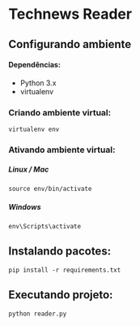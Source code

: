 # Technews Reader

## Configurando ambiente

#### Dependências:
- Python 3.x
- virtualenv

### Criando ambiente virtual:

`virtualenv env`

### Ativando ambiente virtual:

##### Linux / Mac
`source env/bin/activate`

##### Windows
`env\Scripts\activate`

## Instalando pacotes:

`pip install -r requirements.txt`

## Executando projeto:

`python reader.py`
